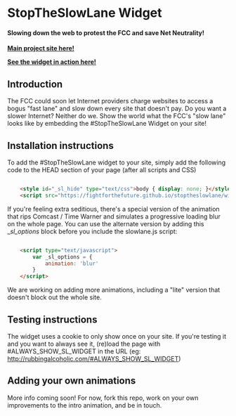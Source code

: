 StopTheSlowLane Widget
=======================
#### Slowing down the web to protest the FCC and save Net Neutrality!

[**Main project site here!**][1]

[**See the widget in action here!**][2]


Introduction
------------
The FCC could soon let Internet providers charge websites to access a bogus
"fast lane" and slow down every site that doesn't pay. Do you want a slower
Internet? Neither do we. Show the world what the FCC's "slow lane" looks like
by embedding the #StopTheSlowLane Widget on your site!


Installation instructions
-------------------------
To add the #StopTheSlowLane widget to your site, simply add the following code
to the HEAD section of your page (after all scripts and CSS)

```html

    <style id="_sl_hide" type="text/css">body { display: none; }</style>
	<script src="https://fightforthefuture.github.io/stoptheslowlane/widget/slowlane.js"></script>
```

If you're feeling extra seditious, there's a special version of the animation
that rips Comcast / Time Warner and simulates a progressive loading blur on the
whole page. You can use the alternate version by adding this __sl_options_
block before you include the slowlane.js script:

```html

	<script type="text/javascript">
		var _sl_options = {
			animation: 'blur'
		}
	</script>
```

We are working on adding more animations, including a "lite" version that
doesn't block out the whole site.


Testing instructions
--------------------
The widget uses a cookie to only show once on your site. If you're testing it
and you want to always see it, (re)load the page with #ALWAYS_SHOW_SL_WIDGET in
the URL (eg: http://rubbingalcoholic.com/#ALWAYS_SHOW_SL_WIDGET)



Adding your own animations
--------------------------
More info coming soon! For now, fork this repo, work on your own improvements to the intro animation, and be in touch.


[1]: http://www.stoptheslowlane.com
[2]: http://rubbingalcoholic.com/#ALWAYS_SHOW_SL_WIDGET
